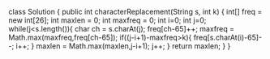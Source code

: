 class Solution {
    public int characterReplacement(String s, int k) {
        int[] freq = new int[26];
        int maxlen = 0;
        int maxfreq = 0;
        int i=0;
        int j=0;
        while(j<s.length()){
            char ch = s.charAt(j);
            freq[ch-65]++;
            maxfreq = Math.max(maxfreq,freq[ch-65]);
            if((j-i+1)-maxfreq>k){
                freq[s.charAt(i)-65]--;
                i++;
            }
            maxlen = Math.max(maxlen,j-i+1);
            j++;
        }
        return maxlen;
    }
}